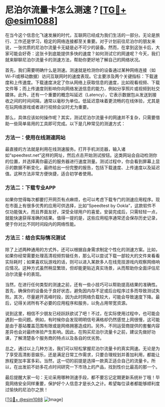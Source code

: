 # 尼泊尔流量卡怎么测速？[[TG💪+ @esim1088](https://t.me/s/esim1088)]

在当今这个信息化飞速发展的时代，互联网已经成为我们生活的一部分。无论是旅行、工作还是学习，稳定的网络连接都至关重要。对于计划前往尼泊尔的朋友来说，一张优质的尼泊尔流量卡无疑是必不可少的装备。然而，在拿到这张卡后，大家可能会好奇：这张卡到底能提供多快的速度？如何测试它的网速呢？今天，我们就来聊聊尼泊尔流量卡的测速方法，帮助你更好地了解自己的网络状况。

首先，我们需要明确什么是测速。测速就是检测你的设备通过某种网络连接（如Wi-Fi或移动数据）访问互联网时的速度表现。它主要涉及两个关键指标：下载速度和上传速度。下载速度决定了你从网络上获取信息的速度，比如观看视频、下载文件等；而上传速度则影响你向网络发送信息的能力，例如分享照片或视频到社交媒体。此外，还有一个重要的概念叫延迟（Latency），它表示数据包从发送到接收之间的时间间隔，通常以毫秒为单位。低延迟意味着更流畅的在线体验，尤其是在玩网络游戏或者进行视频会议时尤为重要。

那么，具体应该如何操作呢？其实，测试尼泊尔流量卡的网速并不复杂，只需要借助一些简单易用的工具即可完成。以下是几种常见的测速方式：

### 方法一：使用在线测速网站

最直接的方法就是利用在线测速服务。打开手机浏览器，输入诸如“speedtest.net”这样的网址，然后点击开始测试按钮。这类网站会自动检测你的位置，并选择离你最近的服务器进行速度测量。测试过程中，你会看到屏幕上显示的数据不断变化，最终给出一份完整的报告，包括下载速度、上传速度以及延迟值。这种方法非常方便快捷，适合初学者使用。

### 方法二：下载专业APP

如果你觉得每次都要打开网页有点麻烦，也可以考虑下载专门的测速应用程序。现在市面上有很多优秀的应用可供选择，比如“Speedtest by Ookla”，这款软件不仅功能强大，而且界面友好，深受全球用户的喜爱。安装完成后，只需轻轻一点，就能快速获得准确的结果。值得一提的是，这些应用程序通常还会保存历史记录，便于你对比不同时间段内的网络性能。

### 方法三：结合实际情况测试

除了上述两种通用的方式外，还可以根据自身需求制定个性化的测速方案。比如，如果你经常需要处理高清视频剪辑任务，那么可以尝试下载一部较大的文件来看看实际耗时；如果喜欢玩游戏的话，则可以进入某款多人在线竞技游戏内观察网络响应情况。这种方式虽然稍显繁琐，但却能更贴近真实场景，从而帮助你全面评估尼泊尔流量卡的表现。

当然，在进行任何类型的测速之前，还有一些小技巧可以帮助提高结果的准确性。首先，确保你的设备处于良好状态，避免因内存不足或后台程序过多而导致测试失败。其次，尽量避开高峰时段，因为此时网络负载较大，可能会导致速度下降。最后，记得关闭所有不必要的应用程序和服务，以免占用带宽资源。

说到这里，相信不少朋友已经跃跃欲试了吧！不过，在实际使用过程中，也可能会遇到一些问题。例如，有时候你会发现明明信号满格却仍然感觉上网很慢，这可能是由于基站覆盖范围有限或是网络拥塞造成的。另外，不同运营商提供的套餐内容差异也会对最终体验产生影响。因此，在购买尼泊尔流量卡之前，建议先做好功课，了解清楚各个服务商的特点以及各自的优劣势。

总之，通过以上几种方法，我们可以轻松掌握尼泊尔流量卡的真实网速。无论是为了享受高清影音娱乐，还是满足日常工作需求，只要合理规划并善加利用，都能让旅程更加丰富多彩。当然，这一切的前提是选择一款真正适合自己的流量卡。所以，在出发前不妨多花点时间研究一下市场上的产品，找到性价比最高的那一个。

最后提醒大家一句：无论采用哪种测速手段，都不要忘记定期更新系统补丁哦！毕竟网络安全同样重要，保护好个人信息才是长久之计。希望每位读者都能够顺利度过愉快的尼泊尔之旅！

[[TG💪+ @esim1088](https://t.me/s/esim1088) ![Image](https://i.postimg.cc/4NQfJmqS/Snipaste-2025-05-13-00-14-12.png)]